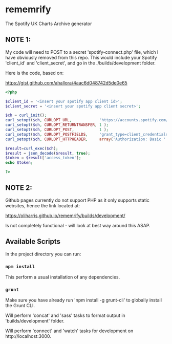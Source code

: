 # rememrify
The Spotify UK Charts Archive generator

## NOTE 1:

My code will need to POST to a secret 'spotify-connect.php' file, which I have obviously removed from this repo. This would include your Spotify 'client_id' and 'client_secret', and go in the ./builds/development folder.

Here is the code, based on:

https://gist.github.com/ahallora/4aac6d048742d5de0e65

```php
<?php

$client_id = '<insert your spotify app client id>'; 
$client_secret = '<insert your spotify app client secret>'; 

$ch = curl_init();
curl_setopt($ch, CURLOPT_URL,            'https://accounts.spotify.com/api/token' );
curl_setopt($ch, CURLOPT_RETURNTRANSFER, 1 );
curl_setopt($ch, CURLOPT_POST,           1 );
curl_setopt($ch, CURLOPT_POSTFIELDS,     'grant_type=client_credentials' ); 
curl_setopt($ch, CURLOPT_HTTPHEADER,     array('Authorization: Basic '.base64_encode($client_id.':'.$client_secret))); 

$result=curl_exec($ch);
$result = json_decode($result, true);
$token = $result['access_token'];
echo $token;

?>
```

## NOTE 2:

Github pages currently do not support PHP as it only supports static websites, hence the link located at:

https://oliharris.github.io/rememrify/builds/development/

Is not completely functional - will look at best way around this ASAP.

## Available Scripts

In the project directory you can run:

### `npm install`

This perform a usual installation of any dependencies.

### `grunt`

Make sure you have already run 'npm install -g grunt-cli' to globally install the Grunt CLI.

Will perform 'concat' and 'sass' tasks to format output in 'builds/development' folder.

Will perform 'connect' and 'watch' tasks for development on http://localhost:3000.
